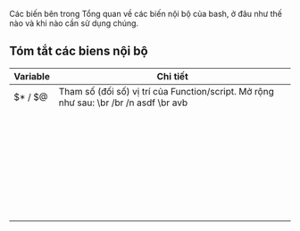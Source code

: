Các biến bên trong 
Tổng quan về các biến nội bộ của bash, ở đâu như thế nào và khi nào cần sử dụng chúng.
## Tóm tắt các biens nội bộ
|Variable|Chi tiết|
|-|-|
|$* / $@|Tham số (đối số) vị trí của Function/script. Mở rộng như sau: \br /br /n asdf \br avb |
|||
|||
|||
|||
|||
|||
|||
|||
|||
|||
|||
|||
|||
|||
|||
|||
|||
|||
|||
|||
|||
|||
|||
|||
|||
|||
|||
|||
|||
|||
|||
|||
|||